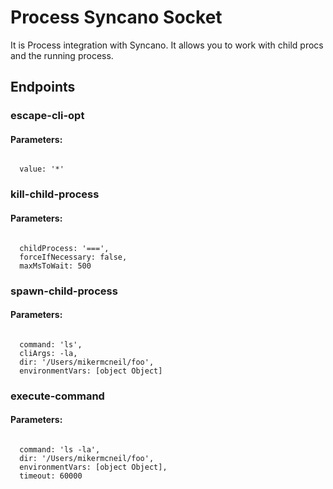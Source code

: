 # Process Syncano Socket

It is Process integration with Syncano. It allows you to work with child procs and the running process.

## Endpoints

### escape-cli-opt

#### Parameters:
```

  value: '*'
```


### kill-child-process

#### Parameters:
```

  childProcess: '===',
  forceIfNecessary: false,
  maxMsToWait: 500
```


### spawn-child-process

#### Parameters:
```

  command: 'ls',
  cliArgs: -la,
  dir: '/Users/mikermcneil/foo',
  environmentVars: [object Object]
```


### execute-command

#### Parameters:
```

  command: 'ls -la',
  dir: '/Users/mikermcneil/foo',
  environmentVars: [object Object],
  timeout: 60000
```

